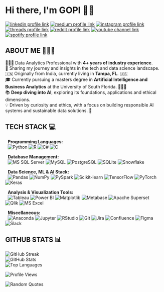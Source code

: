 # Hi there, I'm GOPI 👋🏻
[![linkedin profile link](https://img.shields.io/badge/LinkedIn-0072B1?style=for-the-badge&logo=LogMeIn&logoColor=white)](https://linkedin.com/in/gopidodda96)
[![medium profile link](https://img.shields.io/badge/Medium-444443?style=for-the-badge&logo=medium&logoColor=white)]()
[![instagram profile link](https://img.shields.io/badge/Instagram-D62976?style=for-the-badge&logo=instagram&logoColor=white)]()
[![threads profile link](https://img.shields.io/badge/Threads-42027D?style=for-the-badge&logo=threads&logoColor=white)]()
[![reddit profile link](https://img.shields.io/badge/Reddit-FF4500?style=for-the-badge&logo=reddit&logoColor=white)]()
[![youtube channel link](https://img.shields.io/badge/YouTube-FF0000?style=for-the-badge&logo=youtube&logoColor=white)]()
[![spotify profile link](https://img.shields.io/badge/Spotify-1ED761?&style=for-the-badge&logo=spotify&logoColor=white)]()
<!--
[![snapchat profile link](https://img.shields.io/badge/Snapchat-FFFC00?&style=for-the-badge&logo=snapchat&logoColor=black)]()
-->


## ABOUT ME 🙋🏻‍♂️

👨🏻‍💻 Data Analytics Professional with **4+ years of industry experience**. <br/>
🚀 Sharing my journey and insights in the tech and data science landscape. <br/>
🇮🇳 Originally from India, currently living in **Tampa, FL**. 🇺🇸 </br>
🎓 Currently pursuing a masters degree in **Artificial Intelligence and Business Analytics** at the University of South Florida. 🤘💚💛 <br/>
📚 **Deep diving into AI**, exploring its foundations, applications and ethical dimensions. <br/>
💡 Driven by curiosity and ethics, with a focus on building responsible AI systems and sustainable data solutions. 🤝 </br>


## TECH STACK 💻

&nbsp;
**Programming Languages:** <br>
&nbsp;
![Python](https://img.shields.io/badge/Python-3670A0?style=for-the-badge&logo=python&logoColor=ffdd54)
![R](https://img.shields.io/badge/R-276DC3?style=for-the-badge&logo=r&logoColor=white)
![C#](https://img.shields.io/badge/c%23-purple?style=for-the-badge&logo=csharp&logoColor=white)
![C](https://img.shields.io/badge/c-blue?style=for-the-badge&logo=csharp&logoColor=white)

&nbsp;
**Database Management:** <br>
&nbsp;
![MS SQL Server](https://img.shields.io/badge/MS%20SQL%20Server-871D16?style=for-the-badge&logo=sql&logoColor=white)
![MySQL](https://img.shields.io/badge/MySQL-4479A1?style=for-the-badge&logo=mysql&logoColor=white)
![PostgreSQL](https://img.shields.io/badge/PostgreSQL-4169E1?style=for-the-badge&logo=postgresql&logoColor=white)
![SQLite](https://img.shields.io/badge/SQLite-003B57?style=for-the-badge&logo=sqlite&logoColor=white)
![Snowflake](https://img.shields.io/badge/Snowflake-29B5E8?style=for-the-badge&logo=snowflake&logoColor=white)

&nbsp;
**Data Science, ML & AI Stack:** <br>
&nbsp;
![Pandas](https://img.shields.io/badge/Pandas-150458?style=for-the-badge&logo=pandas&logoColor=white)
![NumPy](https://img.shields.io/badge/NumPy-013243?style=for-the-badge&logo=numpy&logoColor=white)
![PySpark](https://img.shields.io/badge/PySpark-013243?style=for-the-badge&logo=apache%20spark&logoColor=white)
![Scikit-learn](https://img.shields.io/badge/Scikit%20learn-F7931E?style=for-the-badge&logo=scikit-learn&logoColor=white)
![TensorFlow](https://img.shields.io/badge/TensorFlow-FF6F00?style=for-the-badge&logo=tensorflow&logoColor=white)
![PyTorch](https://img.shields.io/badge/PyTorch-EE4C2C?style=for-the-badge&logo=pytorch&logoColor=white)
![Keras](https://img.shields.io/badge/Keras-D00000?style=for-the-badge&logo=keras&logoColor=white)

&nbsp;
**Analysis & Visualization Tools:** <br>
&nbsp;
![Tableau](https://img.shields.io/badge/Tableau-538A9C?style=for-the-badge&logo=salesforce&logoColor=white)
![Power BI](https://img.shields.io/badge/Power%20BI-F2C811?style=for-the-badge&logo=googleanalytics&logoColor=black)
![Matplotlib](https://img.shields.io/badge/Matplotlib-E8EDEA?style=for-the-badge&logo=plotly&logoColor=black)
![Metabase](https://img.shields.io/badge/Metabase-509EE3?style=for-the-badge&logo=metabase&logoColor=white)
![Apache Superset](https://img.shields.io/badge/Superset-20A6C9?style=for-the-badge&logo=apachesuperset&logoColor=white)
![Qlik](https://img.shields.io/badge/Qlik-009848?style=for-the-badge&logo=qlik&logoColor=white)
![MS Excel](https://img.shields.io/badge/MS%20Excel-1D6F42?style=for-the-badge&logo=googlesheets&logoColor=white)
<!--![Seaborn](https://img.shields.io/badge/Seaborn-DAA449?style=for-the-badge&logo=exordo&logoColor=white) -->

&nbsp;
**Miscellaneous:** <br>
&nbsp;
![Anaconda](https://img.shields.io/badge/Anaconda-44A833?style=for-the-badge&logo=anaconda&logoColor=white)
![Jupyter](https://img.shields.io/badge/Jupyter-F37626?style=for-the-badge&logo=jupyter&logoColor=white)
![RStudio](https://img.shields.io/badge/R%20Studio-75AADB?style=for-the-badge&logo=rstudioide&logoColor=white)
![Git](https://img.shields.io/badge/Git-F05032?style=for-the-badge&logo=git&logoColor=white)
![Jira](https://img.shields.io/badge/Jira-0052CC?style=for-the-badge&logo=jira&logoColor=white)
![Confluence](https://img.shields.io/badge/Confluence-172B4D?style=for-the-badge&logo=confluence&logoColor=white)
![Figma](https://img.shields.io/badge/Figma-F24E1E?style=for-the-badge&logo=figma&logoColor=white)
![Slack](https://img.shields.io/badge/Slack-4A154B?style=for-the-badge&logo=slack&logoColor=white)
<!--
![Google Workspace](https://img.shields.io/badge/Google%20Workspace-00897B?style=for-the-badge&logo=googlemeet&logoColor=white)
-->


## GITHUB STATS 📊

![GitHub Streak](https://github-readme-streak-stats-two-ivory.vercel.app?user=gopidodda-usf&theme=default&currStreakNum=434d58&currStreakLabel=434d58&sideNums=434d58&sideLabels=434d58&dates=434d58&card_width=500&border_radius=0) <br/>
![GitHub Stats](https://github-readme-stats.vercel.app/api?username=gopidodda-usf&theme=default&hide_title=true&text_color=434d58&show_icons=true&icon_color=fb8c00&rank_icon=github&ring_color=fb8c00&line_height=30&card_width=500&border_radius=0&include_all_commits=true&count_private=true) <br/>
![Top Languages](https://github-readme-stats.vercel.app/api/top-langs/?username=gopidodda-usf&theme=default&layout=compact&title_color=434d58&text_color=434d58&line_height=30&card_width=500&border_radius=0&include_all_commits=true&count_private=true) <br/>

![Profile Views](https://komarev.com/ghpvc/?username=gopidodda-usf&label=PROFILE+VIEWS+%20+%20&color=fb8c00&abbreviated=true) <br/>

![Random Quotes](https://quotes-github-readme.vercel.app/api?theme=default&quoteColor=434d58&authorColor=fb8c00&symbolColor=fb8c00&card_width=500&border_radius=0)



<!--
**gopidodda-usf/gopidodda-usf** is a ✨ _special_ ✨ repository because its `README.md` (this file) appears on your GitHub profile.

Here are some ideas to get you started:

- 🔭 I’m currently working on ...
- 🌱 I’m currently learning ...
- 👯 I’m looking to collaborate on ...
- 🤔 I’m looking for help with ...
- 💬 Ask me about ...
- 📫 How to reach me: ...
- 😄 Pronouns: ...
- ⚡ Fun fact: ...
-->
 
